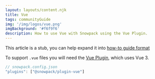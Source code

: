```yaml
---
layout: layouts/content.njk
title: Vue
tags: communityGuide
img: '/img/logos/vue.png'
imgBackground: '#f6f9f6'
description: How to use Vue with Snowpack using the Vue Plugin.
---
```


<div class="stub">
This article is a stub, you can help expand it into <a href="https://diataxis.fr/how-to-guides/">how-to guide format</a>
</div>

To support `.vue` files you will need the [Vue Plugin](https://github.com/snowpackjs/snowpack/tree/main/plugins/plugin-vue), which uses Vue 3.

```js
// snowpack.config.json
"plugins": ["@snowpack/plugin-vue"]
```
